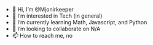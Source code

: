 - 👋 Hi, I’m @Mjonirkeeper
- 👀 I’m interested in Tech (in general)
- 🌱 I’m currently learning Math, Javascript, and Python
- 💞️ I’m looking to collaborate on N/A
- 📫 How to reach me, no

<!---
Mjonirkeeper/Mjonirkeeper is a ✨ special ✨ repository because its `README.md` (this file) appears on your GitHub profile.
You can click the Preview link to take a look at your changes.
--->
